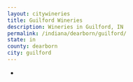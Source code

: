 ```yaml
---
layout: citywineries
title: Guilford Wineries
description: Wineries in Guilford, IN
permalink: /indiana/dearborn/guilford/
state: in
county: dearborn
city: guilford
---
```

-
